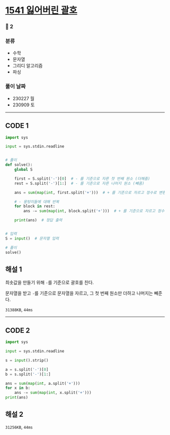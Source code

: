 # [1541 잃어버린 괄호](https://www.acmicpc.net/problem/1541)

### 🥈 2

### 분류

- 수학
- 문자열
- 그리디 알고리즘
- 파싱

### 풀이 날짜

- 230227 월
- 230909 토

---

## CODE 1

```python
import sys

input = sys.stdin.readline


# 풀이
def solve():
    global S

    first = S.split('-')[0]  # - 를 기준으로 자른 첫 번째 원소 (더해줌)
    rest = S.split('-')[1:]  # - 를 기준으로 자른 나머지 원소 (빼줌)

    ans = sum(map(int, first.split('+')))  # + 를 기준으로 자르고 정수로 변환해 더함

    # - 뭉텅이들에 대해 반복
    for block in rest:
        ans -= sum(map(int, block.split('+')))  # + 를 기준으로 자르고 정수로 변환해 뺌

    print(ans)  # 정답 출력


# 입력
S = input()  # 문자열 입력

# 풀이
solve()

```

## 해설 1

최솟값을 만들기 위해 `-`를 기준으로 괄호를 친다.

문자열을 받고 `-`를 기준으로 문자열을 자르고, 그 첫 번째 원소만 더하고 나머지는 빼준다.

`31388KB`, `44ms`

---

## CODE 2

```python
import sys

input = sys.stdin.readline

s = input().strip()

a = s.split('-')[0]
b = s.split('-')[1:]

ans = sum(map(int, a.split('+')))
for x in b:
    ans -= sum(map(int, x.split('+')))
print(ans)
```

## 해설 2

`31256KB`, `44ms`
